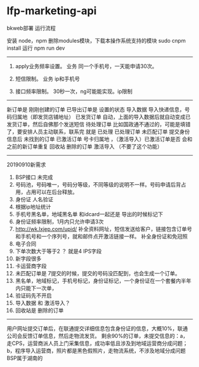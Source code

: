# lfp-marketing-api



bkweb部署 运行流程


安装 node，npm
删除modules模块，下载本操作系统支持的模块 sudo cnpm install
运行
npm run dev


------------------------
1. apply业务频率设置。  业务   同一个手机号，一天能申请30次。
2. 短信限制。          业务 ip和手机号

3. 接口频率限制。 30秒一次，ng可能能实现。ip限制

----------------------------------
新订单是      刚刚创建的订单
已导出订单是  设置的状态
导入数据      导入快递信息，号码归属地（即发货店铺地址）
已发货订单    自动，上面的导入数据后就自动变成已发货订单，然后自佛那个发送短信
待处理订单    比如国政通不通过的，可能是填错了，要安排人员主动联系，联系完 就是 已处理
已处理订单
未匹配订单   提交身份信息后 未找到的订单
已激活订单   号卡归属地 ，（激活导入）已激活订单是否 会和之前的新订单重复
回收站      删除的订单
激活导入     （不要了这个功能）

----------------------------------
20190910新需求
1. BSP接口  未完成
2. 号码池，号码唯一，号码分等级，不同等级的说明不一样。号码申请后背占用，占用可以在后台释放。
3. 身份证 人名验证
4. 根据ip地址统计
5. 手机号黑名单，地域黑名单   和idcard一起还是 导出的时候标记下
6. 身份证频率限制，1月内只允许申请3次
7. http://wk.lxjep.com/upid/  补全资料网址，短信发送给客户，链接包含订单号和手机号和一个序列号，就和邮件点开激活链接一样。
   补全身份证和免冠照
8. 电子合同
9. 下单次数大于等于2 ？ 就是4 IPS字段
10. 新字段很多
11. 卡运营商字段
12. 未匹配订单是 7提交的时候，提交的号码没匹配到，也会生成一个订单。
13. 黑名单，地域标记，手机号标记，身份证标记，一个身份证在一个套餐内半年内只能下一次单，
14. 验证码先不开启
15. 导入数据 和 激活导入？
16. 回收站是 删除的订单
-------------------------------

用户网址提交订单后，在联通提交详细信息包含身份证的信息，大概10%，联通公司会反馈订单信息，然后走物流发货。
剩余90%的订单，未提交信息的：a，走CPS，运营商派人员上门采集信息，成功率低且涉及到地域运营商分成问题；b，程序导入运营商，照片都是黑色假照片，走物流系统，不涉及地域分成问题
BSP属于湖南的